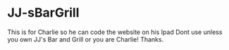 # JJ-sBarGrill
This is for Charlie so he can code the website on his Ipad Dont use unless you own JJ's Bar and Grill or you are Charlie! Thanks.
